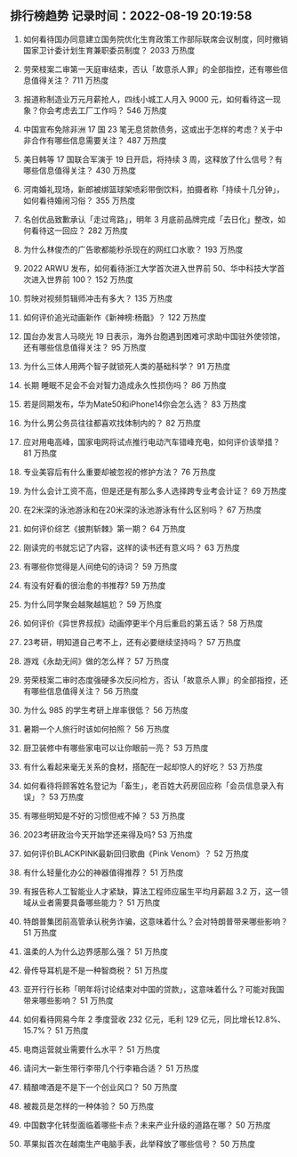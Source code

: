 
## 排行榜趋势 记录时间：2022-08-19 20:19:58
  
  1. 如何看待国办同意建立国务院优化生育政策工作部际联席会议制度，同时撤销国家卫计委计划生育兼职委员制度？ 2033 万热度
    
  2. 劳荣枝案二审第一天庭审结束，否认「故意杀人罪」的全部指控，还有哪些信息值得关注？ 711 万热度
    
  3. 报道称制造业万元月薪抢人，四线小城工人月入 9000 元，如何看待这一现象？你会考虑去工厂工作吗？ 546 万热度
    
  4. 中国宣布免除非洲 17 国 23 笔无息贷款债务，这或出于怎样的考虑？关于中非合作有哪些信息需要关注？ 487 万热度
    
  5. 美日韩等 17 国联合军演于 19 日开启，将持续 3 周，这释放了什么信号？有哪些信息值得关注？ 430 万热度
    
  6. 河南婚礼现场，新郎被绑篮球架喷彩带倒饮料，拍摄者称「持续十几分钟」，如何看待婚闹习俗？ 355 万热度
    
  7. 名创优品致歉承认「走过弯路」，明年 3 月底前品牌完成「去日化」整改，如何看待这一回应？ 282 万热度
    
  8. 为什么林俊杰的广告歌都能秒杀现在的网红口水歌？ 193 万热度
    
  9. 2022 ARWU 发布，如何看待浙江大学首次进入世界前 50、华中科技大学首次进入世界前 100？ 152 万热度
    
  10. 剪映对视频剪辑师冲击有多大？ 135 万热度
    
  11. 如何评价追光动画新作《新神榜:杨戬》？ 122 万热度
    
  12. 国台办发言人马晓光 19 日表示，海外台胞遇到困难可求助中国驻外使领馆，还有哪些信息值得关注？ 95 万热度
    
  13. 为什么三体人用两个智子就锁死人类的基础科学？ 91 万热度
    
  14. 长期 睡眠不足会不会对智力造成永久性损伤吗？ 86 万热度
    
  15. 若是同期发布，华为Mate50和iPhone14你会怎么选？ 83 万热度
    
  16. 为什么男公务员往往都喜欢找体制内的？ 82 万热度
    
  17. 应对用电高峰，国家电网将试点推行电动汽车错峰充电，如何评价该举措？ 81 万热度
    
  18. 专业美容后有什么重要却被忽视的修护方法？ 76 万热度
    
  19. 为什么会计工资不高，但是还是有那么多人选择跨专业考会计证？ 69 万热度
    
  20. 在2米深的泳池游泳和在20米深的泳池游泳有什么区别吗？ 67 万热度
    
  21. 如何评价综艺《披荆斩棘》第一期？ 64 万热度
    
  22. 刚读完的书就忘记了内容，这样的读书还有意义吗？ 63 万热度
    
  23. 有哪些你觉得是人间绝句的诗词？ 59 万热度
    
  24. 有没有好看的很治愈的书推荐? 59 万热度
    
  25. 为什么同学聚会越聚越尴尬？ 59 万热度
    
  26. 如何评价《异世界叔叔》动画停更半个月后重启的第五话？ 58 万热度
    
  27. 23考研，明知道自己考不上，还有必要继续坚持吗？ 57 万热度
    
  28. 游戏《永劫无间》做的怎么样？ 57 万热度
    
  29. 劳荣枝案二审时态度强硬多次反问检方，否认「故意杀人罪」的全部指控，还有哪些信息值得关注？ 56 万热度
    
  30. 为什么 985 的学生考研上岸率很低？ 56 万热度
    
  31. 暑期一个人旅行时该如何拍照？ 56 万热度
    
  32. 厨卫装修中有哪些家电可以让你眼前一亮？ 53 万热度
    
  33. 有什么看起来毫无关系的食材，搭配在一起却惊人的好吃？ 53 万热度
    
  34. 如何看待将顾客姓名登记为「畜生」，老百姓大药房回应称「会员信息录入有误」？ 53 万热度
    
  35. 有哪些明知是不好的习惯但戒不掉？ 53 万热度
    
  36. 2023考研政治今天开始学还来得及吗? 53 万热度
    
  37. 如何评价BLACKPINK最新回归歌曲《Pink Venom》？ 52 万热度
    
  38. 有什么轻量化办公的神器值得推荐？ 51 万热度
    
  39. 有报告称人工智能业人才紧缺，算法工程师应届生平均月薪超 3.2 万，这一领域从业者需要具备哪些能力？ 51 万热度
    
  40. 特朗普集团前高管承认税务诈骗，这意味着什么？会对特朗普带来哪些影响？ 51 万热度
    
  41. 温柔的人为什么边界感那么强？ 51 万热度
    
  42. 骨传导耳机是不是一种智商税？ 51 万热度
    
  43. 亚开行行长称「明年将讨论结束对中国的贷款」，这意味着什么？可能对我国带来哪些影响？ 51 万热度
    
  44. 如何看待网易今年 2 季度营收 232 亿元，毛利 129 亿元，同比增长12.8%、15.7%？ 51 万热度
    
  45. 电商运营就业需要什么水平？ 51 万热度
    
  46. 请问大一新生带行李带几个行李箱合适？ 51 万热度
    
  47. 精酿啤酒是不是下一个创业风口？ 50 万热度
    
  48. 被裁员是怎样的一种体验？ 50 万热度
    
  49. 中国数字化转型面临着哪些卡点？未来产业升级的道路在哪？ 50 万热度
    
  50. 苹果拟首次在越南生产电脑手表，此举释放了哪些信号？ 50 万热度
    